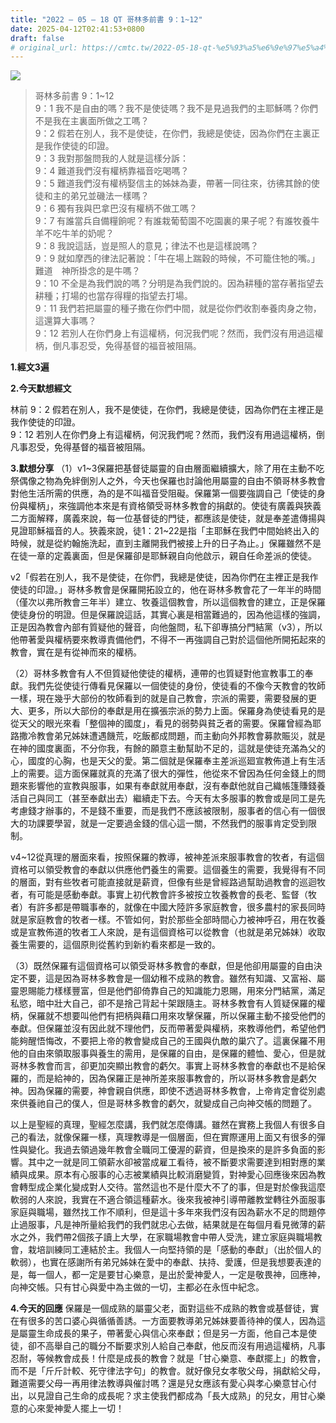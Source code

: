 ```yaml
---
title: "2022 – 05 – 18 QT 哥林多前書 9：1~12"
date: 2025-04-12T02:41:53+0800
draft: false
# original_url: https://cmtc.tw/2022-05-18-qt-%e5%93%a5%e6%9e%97%e5%a4%9a%e5%89%8d%e6%9b%b8-9%ef%bc%9a112
---
```


![](/images/qt.jpg)
> 哥林多前書 9：1\~12  
> 9：1 我不是自由的嗎？我不是使徒嗎？我不是見過我們的主耶穌嗎？你們不是我在主裏面所做之工嗎？  
> 9：2 假若在別人，我不是使徒，在你們，我總是使徒，因為你們在主裏正是我作使徒的印證。  
> 9：3 我對那盤問我的人就是這樣分訴：  
> 9：4 難道我們沒有權柄靠福音吃喝嗎？  
> 9：5 難道我們沒有權柄娶信主的姊妹為妻，帶著一同往來，彷彿其餘的使徒和主的弟兄並磯法一樣嗎？  
> 9：6 獨有我與巴拿巴沒有權柄不做工嗎？  
> 9：7 有誰當兵自備糧餉呢？有誰栽葡萄園不吃園裏的果子呢？有誰牧養牛羊不吃牛羊的奶呢？  
> 9：8 我說這話，豈是照人的意見；律法不也是這樣說嗎？  
> 9：9 就如摩西的律法記著說：「牛在場上踹穀的時候，不可籠住牠的嘴。」難道　神所掛念的是牛嗎？  
> 9：10 不全是為我們說的嗎？分明是為我們說的。因為耕種的當存著指望去耕種；打場的也當存得糧的指望去打場。  
> 9：11 我們若把屬靈的種子撒在你們中間，就是從你們收割奉養肉身之物，這還算大事嗎？  
> 9：12 若別人在你們身上有這權柄，何況我們呢？然而，我們沒有用過這權柄，倒凡事忍受，免得基督的福音被阻隔。

**1.經文3遍**

**2.今天默想經文**
  
林前 9：2 假若在別人，我不是使徒，在你們，我總是使徒，因為你們在主裡正是我作使徒的印證。  
9：12 若別人在你們身上有這權柄，何況我們呢？然而，我們沒有用過這權柄，倒凡事忍受，免得基督的福音被阻隔。

**3.默想分享**
（1）v1\~3保羅把基督徒屬靈的自由層面繼續擴大，除了用在主動不吃祭偶像之物為免絆倒別人之外，今天也保羅也討論他用屬靈的自由不領哥林多教會對他生活所需的供應，為的是不叫福音受阻礙。保羅第一個要強調自己「使徒的身份與權柄」，來強調他本來是有資格領受哥林多教會的捐獻的。使徒有廣義與狹義二方面解釋，廣義來說，每一位基督徒的門徒，都應該是使徒，就是奉差遣傳揚與見證耶穌福音的人。狹義來說，徒1：21\~22是指「主耶穌在我們中間始終出入的時候，就是從約翰施洗起，直到主離開我們被接上升的日子為止。」保羅雖然不是在徒一章的定義裏面，但是保羅卻是耶穌親自向他啟示，親自任命差派的使徒。

v2「假若在別人，我不是使徒，在你們，我總是使徒，因為你們在主裡正是我作使徒的印證。」哥林多教會是保羅開拓設立的，他在哥林多教會花了一年半的時間（僅次以弗所教會三年半）建立、牧養這個教會，所以這個教會的建立，正是保羅使徒身份的明證。但是保羅說這話，其實心裏是相當難過的，因為他這樣的強調，正是因為教會內部有質疑他的聲音，向他盤問，私下卻專搞分門結黨（v3），所以他帶著愛與權柄要來教導責備他們，不得不一再強調自己對於這個他所開拓起來的教會，實在是有從神而來的權柄。

（2）哥林多教會有人不但質疑他使徒的權柄，連帶的也質疑對他宣教事工的奉獻。我們先從使徒行傳看見保羅以一個使徒的身份，使徒看的不像今天教會的牧師一樣，現在幾乎大部份的牧師看到的就是自己教會，宗派的需要，需要發展的更大、更多，所以大部份的奉獻是用在擴張宗派的勢力上面。保羅身為使徒看見的是從天父的眼光來看「整個神的國度」，看見的弱勢與貧乏者的需要。保羅曾經為耶路撒冷教會弟兄姊妹遭遇饑荒，吃飯都成問題，而主動向外邦教會募款賑災，就是在神的國度裏面，不分你我，有餘的願意主動幫助不足的，這就是使徒充滿為父的心，國度的心胸，也是天父的愛。第二個就是保羅奉主差派巡廻宣教佈道上有生活上的需要。這方面保羅就真的充滿了很大的彈性，他從來不曾因為任何金錢上的問題來影響他的宣教與服事，如果有奉獻就用奉獻，沒有奉獻他就自己織帳篷賺錢養活自己與同工（甚至奉獻出去）繼續走下去。今天有太多服事的教會或是同工是先考慮錢才辦事的，不是錢不重要，而是我們不應該被限制，服事者的信心有一個很大的功課要學習，就是一定要過金錢的信心這一關，不然我們的服事肯定受到限制。

v4\~12從真理的層面來看，按照保羅的教導，被神差派來服事教會的牧者，有這個資格可以領受教會的奉獻以供應他們養生的需要。這個養生的需要，我覺得有不同的層面，對有些牧者可能直接就是薪資，但像有些是曾經路過幫助過教會的巡迴牧者，有可能是感動奉獻。事實上初代教會許多被按立牧養教會的長老、監督（牧者）有許多都是帶職事奉的，就像在中國大陸許多家庭教會，很多農村的家長同時就是家庭教會的牧者一樣。不管如何，對於那些全部時間心力被神呼召，用在牧養或是宣教佈道的牧者工人來說，是有這個資格可以從教會（也就是弟兄姊妹）收取養生需要的，這個原則從舊約到新約看來都是一致的。

（3）既然保羅有這個資格可以領受哥林多教會的奉獻，但是他卻用屬靈的自由決定不要，這是因為哥林多教會是一個幼稚不成熟的教會。雖然有知識、又富裕、屬靈恩賜能力樣樣豐富，但是他們卻倚靠自己的知識能力恩賜，用來分門結黨，滿足私慾，暗中壯大自己，卻不是捨己背起十架跟隨主。哥林多教會有人質疑保羅的權柄，保羅就不想要叫他們有把柄與藉口用來攻擊保羅，所以保羅主動不接受他們的奉獻。但保羅並沒有因此就不理他們，反而帶著愛與權柄，來教導他們，希望他們能夠醒悟悔改，不要把上帝的教會變成自己的王國與仇敵的巢穴了。這裏保羅不用他的自由來領取服事與養生的需用，是保羅的自由，是保羅的體恤、愛心，但是就哥林多教會而言，卻更加突顯出教會的虧欠。事實上哥林多教會的奉獻也不是給保羅的，而是給神的，因為保羅正是神所差來服事教會的，所以哥林多教會是虧欠神。因為保羅的需要，神會親自供應，即使不透過哥林多教會，上帝肯定會從別處來供養祂自己的僕人，但是哥林多教會的虧欠，就變成自己向神交帳的問題了。

以上是聖經的真理，聖經怎麼講，我們就怎麼傳講。雖然在實務上我個人有很多自己的看法，就像保羅一樣，真理教導是一個層面，但在實際運用上面又有很多的彈性與變化。我過去領過幾年教會全職同工優渥的薪資，但是換來的是許多負面的影響。其中之一就是同工領薪水卻被當成雇工看待，被不斷要求需要達到相對應的業績與成果。原本有心服事的心志被業績與比較消磨變質，對神愛心回應後來因為教會轉型成企業化變成對人交待。當然這也不是什麼大不了的事，但是對於像我這麼軟弱的人來說，我實在不適合領這種薪水。後來我被神引導帶離教堂轉往外面服事家庭與職場，雖然找工作不順利，但是這十多年來我們沒有因為薪水不足的問題停止過服事，凡是神所量給我們的我們就忠心去做，結果就是在每個月看見微薄的薪水之外，我們帶2個孩子讀上大學，在家職場教會中帶人受洗，建立家庭與職場教會，栽培訓練同工連結於主。我個人一向堅持領的是「感動的奉獻」（出於個人的軟弱），也實在感謝所有弟兄姊妹在愛中的奉獻、扶持、愛護，但是我想要表達的是，每一個人，都一定是要甘心樂意，是出於愛神愛人，一定是敬畏神，回應神，向神交帳。只有甘心與愛中為主做的一切，主都必在永恆中紀念。

**4.今天的回應**
保羅是一個成熟的屬靈父老，面對這些不成熟的教會或基督徒，實在有很多的苦口婆心與循循善誘。一方面要教導弟兄姊妹要善待神的僕人，因為這是屬靈生命成長的果子，帶著愛心與信心來奉獻；但是另一方面，他自己本是使徒，卻不高舉自己的職分不斷要求別人給自己奉獻，他反而沒有用過這權柄，凡事忍耐，等候教會成長！什麼是成長的教會？就是「甘心樂意、奉獻擺上」的教會，而不是「斤斤計較、死守律法字句」的教會。就好像兒女孝敬父母，捐獻給父母，難道需要父母一再用律法教導與催討嗎？還是兒女應該有愛心與孝心樂意甘心付出，以見證自己生命的成長呢？求主使我們都成為「長大成熟」的兒女，用甘心樂意的心來愛神愛人擺上一切！
